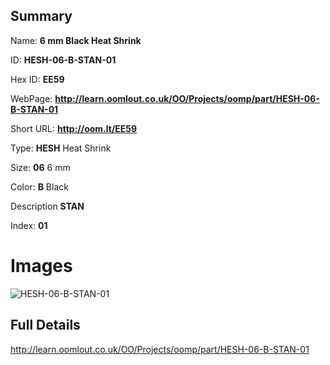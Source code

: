 

## Summary
 
Name: __6 mm Black Heat Shrink__

ID: __HESH-06-B-STAN-01__

Hex ID: __EE59__

WebPage: __http://learn.oomlout.co.uk/OO/Projects/oomp/part/HESH-06-B-STAN-01__

Short URL: __http://oom.lt/EE59__


Type: __HESH__ Heat Shrink 

Size: __06__ 6 mm 

Color: __B__ Black 

Description __STAN__  

Index: __01__


# Images
![HESH-06-B-STAN-01](http://oomlout.com/oomp-gen/parts/HESH-06-B-STAN-01/HESH-06-B-STAN-01_420.jpg)



## Full Details

 http://learn.oomlout.co.uk/OO/Projects/oomp/part/HESH-06-B-STAN-01














